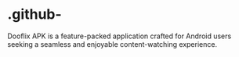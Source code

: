 # .github-
Dooflix APK is a feature-packed application crafted for Android users seeking a seamless and enjoyable content-watching experience.
